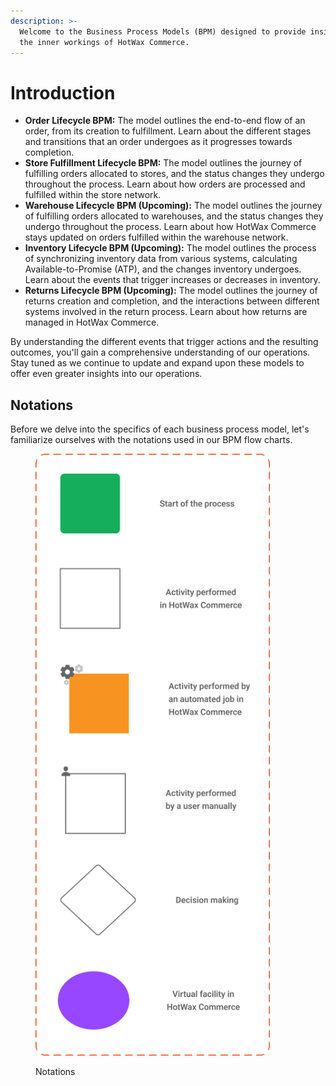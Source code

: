 ```yaml
---
description: >-
  Welcome to the Business Process Models (BPM) designed to provide insights into
  the inner workings of HotWax Commerce.
---
```


# Introduction

* **Order Lifecycle BPM:** The model outlines the end-to-end flow of an order, from its creation to fulfillment. Learn about the different stages and transitions that an order undergoes as it progresses towards completion.
* **Store Fulfillment Lifecycle BPM:** The model outlines the journey of fulfilling orders allocated to stores, and the status changes they undergo throughout the process. Learn about how orders are processed and fulfilled within the store network.
* **Warehouse Lifecycle BPM (Upcoming):** The model outlines the journey of fulfilling orders allocated to warehouses, and the status changes they undergo throughout the process. Learn about how HotWax Commerce stays updated on orders fulfilled within the warehouse network.
* **Inventory Lifecycle BPM (Upcoming):** The model outlines the process of synchronizing inventory data from various systems, calculating Available-to-Promise (ATP), and the changes inventory undergoes. Learn about the events that trigger increases or decreases in inventory.
* **Returns Lifecycle BPM (Upcoming):** The model outlines the journey of returns creation and completion, and the interactions between different systems involved in the return process. Learn about how returns are managed in HotWax Commerce.

By understanding the different events that trigger actions and the resulting outcomes, you'll gain a comprehensive understanding of our operations. Stay tuned as we continue to update and expand upon these models to offer even greater insights into our operations.

## Notations

Before we delve into the specifics of each business process model, let's familiarize ourselves with the notations used in our BPM flow charts.&#x20;

<figure><img src="../.gitbook/assets/notations (1).png" alt="" width="375"><figcaption><p>Notations</p></figcaption></figure>
